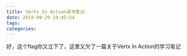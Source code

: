 ```yaml
---
title: Vertx In Action读书笔记
date: 2019-09-29 19:45:54
tags:
categories:
---
```



好，这个flag你又立下了，这里又欠了一篇关于Vertx In Action的学习笔记


